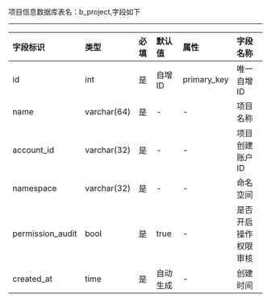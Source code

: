 项目信息数据库表名：b_project,字段如下

---
| 字段标识 | 类型 | 必填  | 默认值  | 属性  | 字段名称
|:----------|:----------|:----------|:----------|:----------|:----------|
| id    | int    | 是    | 自增ID    | primary_key    | 唯一自增ID    |
| name    | varchar(64)    | 是    | -    | -    | 项目名称    |
| account_id    | varchar(32)    | 是    | -    | -    | 项目创建账户ID    |
| namespace    | varchar(32)    | 是    | -    | -    | 命名空间    |
| permission_audit    | bool    | 是    | true    | -    | 是否开启操作权限审核   |
| created_at   | time | 是   | 自动生成   | -    | 创建时间    |

